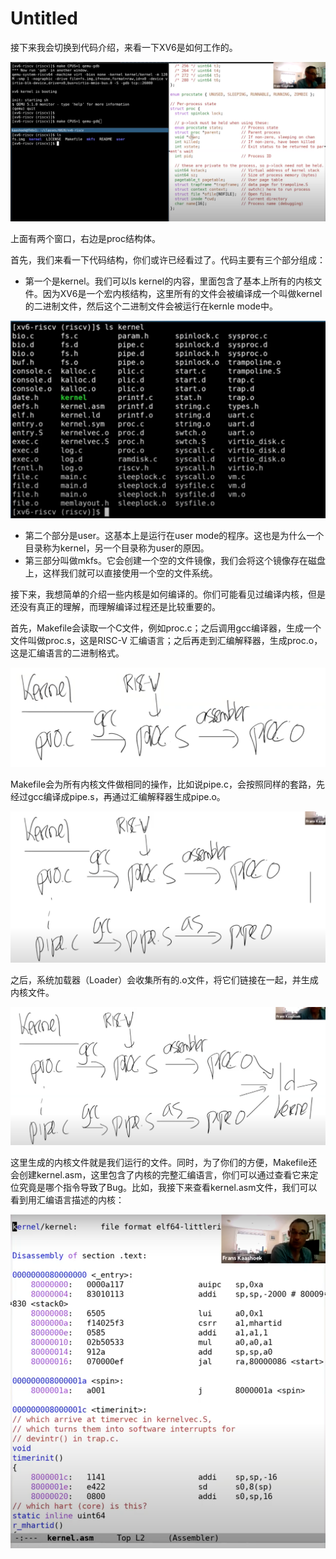 # Untitled

接下来我会切换到代码介绍，来看一下XV6是如何工作的。

![](../.gitbook/assets/image%20%2883%29.png)

上面有两个窗口，右边是proc结构体。

首先，我们来看一下代码结构，你们或许已经看过了。代码主要有三个部分组成：

* 第一个是kernel。我们可以ls kernel的内容，里面包含了基本上所有的内核文件。因为XV6是一个宏内核结构，这里所有的文件会被编译成一个叫做kernel的二进制文件，然后这个二进制文件会被运行在kernle mode中。

![](../.gitbook/assets/image%20%2884%29.png)

* 第二个部分是user。这基本上是运行在user mode的程序。这也是为什么一个目录称为kernel，另一个目录称为user的原因。
* 第三部分叫做mkfs。它会创建一个空的文件镜像，我们会将这个镜像存在磁盘上，这样我们就可以直接使用一个空的文件系统。

接下来，我想简单的介绍一些内核是如何编译的。你们可能看见过编译内核，但是还没有真正的理解，而理解编译过程还是比较重要的。

首先，Makefile会读取一个C文件，例如proc.c；之后调用gcc编译器，生成一个文件叫做proc.s，这是RISC-V 汇编语言；之后再走到汇编解释器，生成proc.o，这是汇编语言的二进制格式。

![](../.gitbook/assets/image%20%2891%29.png)

Makefile会为所有内核文件做相同的操作，比如说pipe.c，会按照同样的套路，先经过gcc编译成pipe.s，再通过汇编解释器生成pipe.o。

![](../.gitbook/assets/image%20%2892%29.png)

之后，系统加载器（Loader）会收集所有的.o文件，将它们链接在一起，并生成内核文件。

![](../.gitbook/assets/image%20%2894%29.png)

这里生成的内核文件就是我们运行的文件。同时，为了你们的方便，Makefile还会创建kernel.asm，这里包含了内核的完整汇编语言，你们可以通过查看它来定位究竟是哪个指令导致了Bug。比如，我接下来查看kernel.asm文件，我们可以看到用汇编语言描述的内核：

![](../.gitbook/assets/image%20%2888%29.png)

